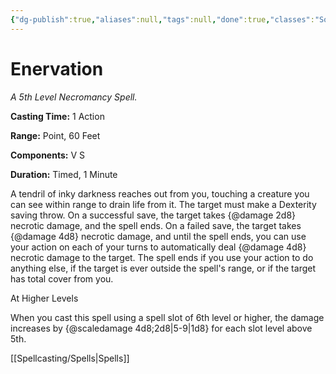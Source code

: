 ```yaml
---
{"dg-publish":true,"aliases":null,"tags":null,"done":true,"classes":"Sorcerer, Warlock, Wizard,","spellLevel":5,"school":"Necromancy","source":"XGE","permalink":"/spells/enervation/","dgHomeLink":false,"dgPassFrontmatter":true}
---
```


# Enervation
*A 5th Level Necromancy Spell.*

**Casting Time:** 1 Action

**Range:** Point, 60 Feet

**Components:** V S 

**Duration:** Timed, 1 Minute

A tendril of inky darkness reaches out from you, touching a creature you can see within range to drain life from it. The target must make a Dexterity saving throw. On a successful save, the target takes {@damage 2d8} necrotic damage, and the spell ends. On a failed save, the target takes {@damage 4d8} necrotic damage, and until the spell ends, you can use your action on each of your turns to automatically deal {@damage 4d8} necrotic damage to the target. The spell ends if you use your action to do anything else, if the target is ever outside the spell's range, or if the target has total cover from you.

At Higher Levels

When you cast this spell using a spell slot of 6th level or higher, the damage increases by {@scaledamage 4d8;2d8|5-9|1d8} for each slot level above 5th.

[[Spellcasting/Spells|Spells]]